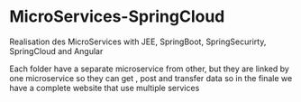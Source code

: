 # MicroServices-SpringCloud
Realisation des MicroServices with JEE, SpringBoot, SpringSecurirty, SpringCloud and Angular

Each folder have a separate microservice from other, but they are linked by one microservice so they can get , post and transfer data so in the finale we have a complete website that use multiple services 
